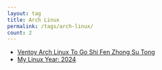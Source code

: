 ```yaml
---
layout: tag
title: Arch Linux
permalink: /tags/arch-linux/
count: 2
---
```


- [Ventoy Arch Linux To Go Shi Fen Zhong Su Tong ](https://young-lord.github.io/posts/arch-to-go)
- [My Linux Year: 2024](https://christian80gabi.github.io/blog/linux/english/my-linux-year-2024/)
